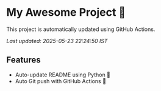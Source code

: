 # My Awesome Project 🚀

This project is automatically updated using GitHub Actions.

_Last updated: 2025-05-23 22:24:50 IST_

## Features
- Auto-update README using Python 🐍
- Auto Git push with GitHub Actions 🤖
